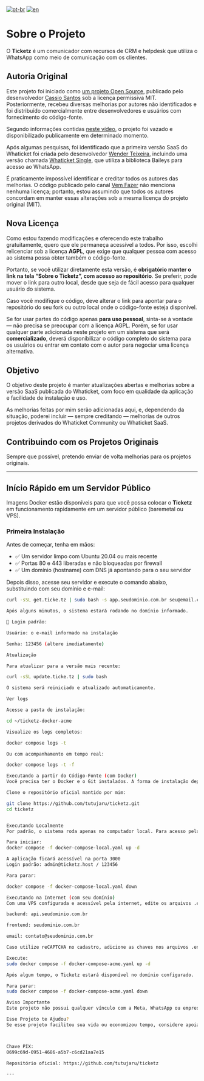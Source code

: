 [![pt-br](https://img.shields.io/badge/lang-pt--br-red.svg)](README.pt.md)
[![en](https://img.shields.io/badge/lang-en-green.svg)](README.md)

# Sobre o Projeto

O **Ticketz** é um comunicador com recursos de CRM e helpdesk que utiliza o WhatsApp como meio de comunicação com os clientes.

## Autoria Original

Este projeto foi iniciado como [um projeto Open Source](https://github.com/canove/whaticket-community), publicado pelo desenvolvedor [Cassio Santos](https://github.com/canove) sob a licença permissiva MIT. Posteriormente, recebeu diversas melhorias por autores não identificados e foi distribuído comercialmente entre desenvolvedores e usuários com fornecimento do código-fonte.

Segundo informações contidas [neste vídeo](https://www.youtube.com/watch?v=SX_cGD5RLkQ), o projeto foi vazado e disponibilizado publicamente em determinado momento.

Após algumas pesquisas, foi identificado que a primeira versão SaaS do Whaticket foi criada pelo desenvolvedor [Wender Teixeira](https://github.com/w3nder), incluindo uma versão chamada [Whaticket Single](https://github.com/unkbot/whaticket-free), que utiliza a biblioteca Baileys para acesso ao WhatsApp.

É praticamente impossível identificar e creditar todos os autores das melhorias. O código publicado pelo canal [Vem Fazer](https://github.com/vemfazer/whaticket-versao-03-12-canal-vem-fazer) não menciona nenhuma licença; portanto, estou assumindo que todos os autores concordam em manter essas alterações sob a mesma licença do projeto original (MIT).

## Nova Licença

Como estou fazendo modificações e oferecendo este trabalho gratuitamente, quero que ele permaneça acessível a todos. Por isso, escolhi relicenciar sob a licença **AGPL**, que exige que qualquer pessoa com acesso ao sistema possa obter também o código-fonte.

Portanto, se você utilizar diretamente esta versão, é **obrigatório manter o link na tela “Sobre o Ticketz”, com acesso ao repositório**. Se preferir, pode mover o link para outro local, desde que seja de fácil acesso para qualquer usuário do sistema.

Caso você modifique o código, deve alterar o link para apontar para o repositório do seu fork ou outro local onde o código-fonte esteja disponível.

Se for usar partes do código apenas **para uso pessoal**, sinta-se à vontade — não precisa se preocupar com a licença AGPL. Porém, se for usar qualquer parte adicionada neste projeto em um sistema que será **comercializado**, deverá disponibilizar o código completo do sistema para os usuários ou entrar em contato com o autor para negociar uma licença alternativa.

## Objetivo

O objetivo deste projeto é manter atualizações abertas e melhorias sobre a versão SaaS publicada do Whaticket, com foco em qualidade da aplicação e facilidade de instalação e uso.

As melhorias feitas por mim serão adicionadas aqui, e, dependendo da situação, poderei incluir — sempre creditando — melhorias de outros projetos derivados do Whaticket Community ou Whaticket SaaS.

## Contribuindo com os Projetos Originais

Sempre que possível, pretendo enviar de volta melhorias para os projetos originais.

---

## Início Rápido em um Servidor Público

Imagens Docker estão disponíveis para que você possa colocar o **Ticketz** em funcionamento rapidamente em um servidor público (baremetal ou VPS).

### Primeira Instalação

Antes de começar, tenha em mãos:

- ✅ Um servidor limpo com Ubuntu 20.04 ou mais recente
- ✅ Portas 80 e 443 liberadas e não bloqueadas por firewall
- ✅ Um domínio (hostname) com DNS já apontando para o seu servidor

Depois disso, acesse seu servidor e execute o comando abaixo, substituindo com seu domínio e e-mail:

```bash
curl -sSL get.ticke.tz | sudo bash -s app.seudominio.com.br seu@email.com

Após alguns minutos, o sistema estará rodando no domínio informado.

🔐 Login padrão:

Usuário: o e-mail informado na instalação

Senha: 123456 (altere imediatamente)

Atualização

Para atualizar para a versão mais recente:

curl -sSL update.ticke.tz | sudo bash

O sistema será reiniciado e atualizado automaticamente.

Ver logs

Acesse a pasta de instalação:

cd ~/ticketz-docker-acme

Visualize os logs completos:

docker compose logs -t

Ou com acompanhamento em tempo real:

docker compose logs -t -f

Executando a partir do Código-Fonte (com Docker)
Você precisa ter o Docker e o Git instalados. A forma de instalação depende do seu sistema operacional. Guia oficial do Docker aqui.

Clone o repositório oficial mantido por mim:

git clone https://github.com/tutujaru/ticketz.git
cd ticketz


Executando Localmente
Por padrão, o sistema roda apenas no computador local. Para acesso pela rede local, edite os arquivos .env-backend-local e .env-frontend-local, trocando localhost pelo IP da máquina (ex: 192.168.0.10).

Para iniciar:
docker compose -f docker-compose-local.yaml up -d

A aplicação ficará acessível na porta 3000
Login padrão: admin@ticketz.host / 123456

Para parar:

docker compose -f docker-compose-local.yaml down

Executando na Internet (com seu domínio)
Com uma VPS configurada e acessível pela internet, edite os arquivos .env-backend-acme e .env-frontend-acme, configurando:

backend: api.seudominio.com.br

frontend: seudominio.com.br

email: contato@seudominio.com.br

Caso utilize reCAPTCHA no cadastro, adicione as chaves nos arquivos .env.

Execute:
sudo docker compose -f docker-compose-acme.yaml up -d

Após algum tempo, o Ticketz estará disponível no domínio configurado.

Para parar:
sudo docker compose -f docker-compose-acme.yaml down

Aviso Importante
Este projeto não possui qualquer vínculo com a Meta, WhatsApp ou empresas similares. O uso do código é de responsabilidade do usuário e não implica responsabilidade do autor ou colaboradores do projeto.

Esse Projeto te Ajudou?
Se esse projeto facilitou sua vida ou economizou tempo, considere apoiar com uma doação via PIX ou PayPal:



Chave PIX:
0699c69d-0951-4686-a5b7-c6cd21aa7e15

Repositório oficial: https://github.com/tutujaru/ticketz

---


